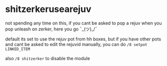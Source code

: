# shitzerkerusearejuv

not spending any time on this, if you cant be asked to pop a rejuv when you pop unleash on zerker, here you go ¯\_(ツ)_/¯

default its set to use the rejuv pot from hh boxes, but if you have other pots and cant be asked to edit the rejuvid manually, you can do `/8 setpot LINKED_ITEM`

also `/8 shitzerker` to disable the module
